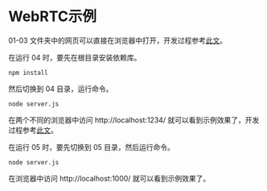 # WebRTC示例

01-03 文件夹中的网页可以直接在浏览器中打开，开发过程参考[此文](https://www.cnblogs.com/strick/p/16802072.html)。

在运行 04 时，要先在根目录安装依赖库。

```
npm install
```

然后切换到 04 目录，运行命令。

```
node server.js
```

在两个不同的浏览器中访问 http://localhost:1234/ 就可以看到示例效果了，开发过程参考[此文](https://www.cnblogs.com/strick/p/16812888.html)。

在运行 05 时，要先切换到 05 目录，然后运行命令。

```
node server.js
```

在浏览器中访问 http://localhost:1000/ 就可以看到示例效果了。